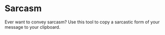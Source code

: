 Sarcasm
=======
Ever want to convey sarcasm? Use this tool to copy a sarcastic form of your message to your clipboard.
